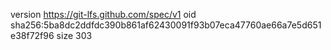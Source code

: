 version https://git-lfs.github.com/spec/v1
oid sha256:5ba8dc2ddfdc390b861af62430091f93b07eca47760ae66a7e5d651e38f72f96
size 303
